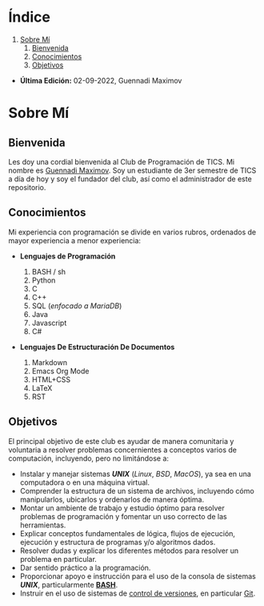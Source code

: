 
# &Iacute;ndice

1.  [Sobre Mí](#orgc8f81a3)
    1.  [Bienvenida](#orgc171cd0)
    2.  [Conocimientos](#orgc9bcc41)
    3.  [Objetivos](#org25c7a18)

-   **Última Edición:** 02-09-2022, Guennadi Maximov


<a id="orgc8f81a3"></a>

# Sobre Mí


<a id="orgc171cd0"></a>

## Bienvenida

Les doy una cordial bienvenida al Club de Programación de TICS. Mi nombre es
[Guennadi Maximov](https://github.com/DrKJeff16). Soy un estudiante de 3er
semestre de TICS a día de hoy y soy el fundador del club, así como el
administrador de este repositorio.


<a id="orgc9bcc41"></a>

## Conocimientos

Mi experiencia con programación se divide en varios rubros, ordenados de
mayor experiencia a menor experiencia:

-   **<span class="underline">Lenguajes de Programación</span>**
    1.  BASH / sh
    2.  Python
    3.  C
    4.  C++
    5.  SQL (*enfocado a MariaDB*)
    6.  Java
    7.  Javascript
    8.  C#

-   **<span class="underline">Lenguajes De Estructuración De Documentos</span>**
    1.  Markdown
    2.  Emacs Org Mode
    3.  HTML+CSS
    4.  LaTeX
    5.  RST


<a id="org25c7a18"></a>

## Objetivos

El principal objetivo de este club es ayudar de manera comunitaria y
voluntaria a resolver problemas concernientes a conceptos varios de
computación, incluyendo, pero no limitándose a:

-   Instalar y manejar sistemas ***UNIX*** (*Linux*, *BSD*, *MacOS*), ya sea en
    una computadora o en una máquina virtual.
-   Comprender la estructura de un sistema de archivos, incluyendo cómo
    manipularlos, ubicarlos y ordenarlos de manera óptima.
-   Montar un ambiente de trabajo y estudio óptimo para resolver problemas de
    programación y fomentar un uso correcto de las herramientas.
-   Explicar conceptos fundamentales de lógica, flujos de ejecución, ejecución
    y estructura de programas y/o algoritmos dados.
-   Resolver dudas y explicar los diferentes métodos para resolver un problema
    en particular.
-   Dar sentido práctico a la programación.
-   Proporcionar apoyo e instrucción para el uso de la consola de sistemas
    ***UNIX***, particularmente **[BASH](https://es.wikipedia.org/wiki/Bash)**.
-   Instruir en el uso de sistemas de
    [control de versiones](https://es.wikipedia.org/wiki/Control_de_versiones),
    en particular <span class="underline">[Git](https://es.wikipedia.org/wiki/Git)</span>.


